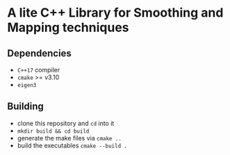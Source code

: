 # A lite C++ Library for Smoothing and Mapping techniques

## Dependencies

- `C++17` compiler
- `cmake` >= v3.10
- `eigen3`

## Building

- clone this repository and `cd` into it
- `mkdir build && cd build`
- generate the make files via `cmake ..`
- build the executables `cmake --build .`
